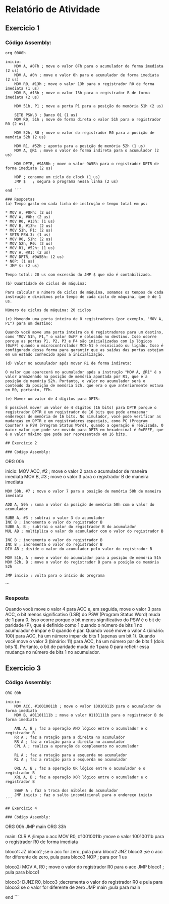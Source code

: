 # Relatório de Atividade

## Exercício 1

### Código Assembly:

```
org 0000h

inicio:
	MOV A, #0Fh ; move o valor 0Fh para o acumulador de forma imediata (2 us)
	MOV A, #0h ; move o valor 0h para o acumulador de forma imediata (2 us)
	MOV R0, #13h ; move o valor 13h para o registrador R0 de forma imediata (1 us)
	MOV B, #13h ; move o valor 13h para o registrador B de forma imediata (2 us)

	MOV 51h, P1 ; move a porta P1 para a posição de memória 51h (2 us)

	SETB PSW.3 ; Banco 01 (1 us)
	MOV R0, 51h	; move de forma direta o valor 51h para o registrador R0 (2 us)

	MOV 52h, R0 ; move o valor do registrador R0 para a posição de memória 52h (2 us)

	MOV R1, #52h ; aponta para a posição de memória 52h (1 us)
	MOV A, @R1 ; move o valor de forma indireta para o acumulador (2 us)

	MOV DPTR, #9A5Bh ; move o valor 9A5Bh para o registrador DPTR de forma imediata (2 us)

	NOP ; consome um ciclo de clock (1 us)
	JMP $	; segura o programa nessa linha (2 us)

end ´´´

### Respostas 
(a) Tempo gasto em cada linha de instrução e tempo total em μs:

* MOV A, #0Fh: (2 us)
* MOV A, #0h: (2 us)
* MOV R0, #13h: (1 us)
* MOV B, #13h: (2 us)
* MOV 51h, P1: (2 us)
* SETB PSW.3: (1 us)
* MOV R0, 51h: (2 us)
* MOV 52h, R0: (2 us)
* MOV R1, #52h: (1 us)
* MOV A, @R1: (2 us)
* MOV DPTR, #9A5Bh: (2 us)
* NOP: (1 us)
* JMP $: (2 us)

Tempo total: 20 us com excessão do JMP $ que não é contabilizado.

(b) Quantidade de ciclos de máquina:

Para calcular o número de ciclos de máquina, somamos os tempos de cada instrução e dividimos pelo tempo de cada ciclo de máquina, que é de 1 us.

Número de ciclos de máquina: 20 ciclos

(c) Movendo uma porta inteira de 8 registradores (por exemplo, "MOV A, P1") para um destino:

Quando você move uma porta inteira de 8 registradores para um destino, como "MOV 51h, P1," o valor 0xFF é colocado no destino. Isso ocorre porque as portas P1, P2, P3 e P4 são inicializadas com 1s lógicos (0xFF) quando o microcontrolador MCS-51 é reiniciado ou ligado. Isso é configurado dessa forma para garantir que as saídas das portas estejam em um estado conhecido após a inicialização.

(d) Valor no acumulador após mover R1 de forma indireta:

O valor que aparecerá no acumulador após a instrução "MOV A, @R1" é o valor armazenado na posição de memória apontada por R1, que é a posição de memória 52h. Portanto, o valor no acumulador será o conteúdo da posição de memória 52h, que era o que anteriormente estava em R0, portanto, FFh.

(e) Mover um valor de 4 dígitos para DPTR:

É possível mover um valor de 4 dígitos (16 bits) para DPTR porque o registrador DPTR é um registrador de 16 bits que pode armazenar endereços de memória de 16 bits. No simulador, você pode verificar as mudanças em DPTR e em registradores especiais, como PC (Program Counter) e PSW (Program Status Word), quando a operação é realizada. O maior valor que pode ser movido para DPTR em hexadecimal é 0xFFFF, que é o valor máximo que pode ser representado em 16 bits.

## Exercício 2

### Código Assembly:

```
ORG 00h

inicio:
	MOV ACC, #2 ; move o valor 2 para o acumulador de maneira imediata
	MOV B, #3 ; move o valor 3 para o registrador B de maneira imediata

	MOV 50h, #7 ; move o valor 7 para a posição de memória 50h de maneira imediata

	ADD A, 50h ; soma o valor da posição de memória 50h com o valor do acumulador

	SUBB A, #3 ; subtrai o valor 3 do acumulador
	INC B ; incrementa o valor do registrador B
	SUBB A, B ; subtrai o valor do registrador B do acumulador
	MUL AB ; multiplica o valor do acumulador com o valor do registrador B

	INC B ; incrementa o valor do registrador B
	INC B ; incrementa o valor do registrador B
	DIV AB ; divide o valor do acumulador pelo valor do registrador B

	MOV 51h, A ; move o valor do acumulador para a posição de memória 51h
	MOV 52h, B ; move o valor do registrador B para a posição de memória 52h
	
	JMP inicio ; volta para o início do programa
´´´ 

### Resposta 

Quando você move o valor 4 para ACC e, em seguida, move o valor 3 para ACC, o bit menos significativo (LSB) do PSW (Program Status Word) muda de 1 para 0. Isso ocorre porque o bit menos significativo do PSW é o bit de paridade (P), que é definido como 1 quando o número de bits 1 no acumulador é ímpar e 0 quando é par. Quando você move o valor 4 (binário: 100) para ACC, há um número ímpar de bits 1 (apenas um bit 1). Quando você move o valor 3 (binário: 11) para ACC, há um número par de bits 1 (dois bits 1). Portanto, o bit de paridade muda de 1 para 0 para refletir essa mudança no número de bits 1 no acumulador.

## Exercício 3

### Código Assembly:

```
ORG 00h

inicio:
	MOV ACC, #10010011b ; move o valor 10010011b para o acumulador de forma imediata
	MOV B, #01101111b ; move o valor 01101111b para o registrador B de forma imediata

	ANL A, B ; faz a operação AND lógico entre o acumulador e o registrador B
	RR A ; faz a rotação para a direita no acumulador
	RR A ; faz a rotação para a direita no acumulador
	CPL A ; realiza a operação de complemento no acumulador

	RL A ; faz a rotação para a esquerda no acumulador
	RL A ; faz a rotação para a esquerda no acumulador

	ORL A, B ; faz a operação OR lógico entre o acumulador e o registrador B
	XRL A, B ; faz a operação XOR lógico entre o acumulador e o registrador B

	SWAP A ; faz a troca dos nibbles do acumulador
	JMP inicio ; faz o salto incondicional para o endereço inicio
´´´

## Exercício 4

### Código Assembly:

```
ORG 00h
JMP main
ORG 33h

main:
	CLR A ;limpa o acc
	MOV R0, #10010011b ;move o valor 10010011b para o registrador R0 de forma imediata


bloco1:
	JZ bloco2 ;se o acc for zero, pula para bloco2
	JNZ bloco3 ;se o acc for diferente de zero, pula para bloco3
	NOP ; para por 1 us

bloco2:
	MOV A, R0 ; move o valor do registrador R0 para o acc
	JMP bloco1 ; pula para bloco1

bloco3:
	DJNZ R0, bloco3 ;decrementa o valor do registrador R0 e pula para bloco3 se o valor for diferente de zero
	JMP main ;pula para main

end
´´´	